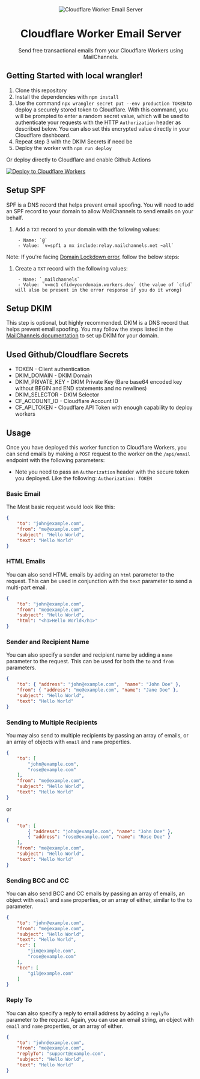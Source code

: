 <div align="center">
	<img src="https://github.com/dimaguy/cloudflare-email/assets/7207103/509b1b10-372a-4e54-9aff-75e05cbc4661" alt="Cloudflare Worker Email Server"/>
	<br>
  <h1>Cloudflare Worker Email Server</h1>
	<p>Send free transactional emails from your Cloudflare Workers using MailChannels.</p>
</div>


## Getting Started with local wrangler!

1. Clone this repository
2. Install the dependencies with `npm install`
3. Use the command `npx wrangler secret put --env production TOKEN` to deploy a securely stored token to Cloudflare. With this command, you will be prompted to enter a random secret value, which will be used to authenticate your requests with the HTTP `Authorization` header as described below. You can also set this encrypted value directly in your Cloudflare dashboard.
4. Repeat step 3 with the DKIM Secrets if need be
5. Deploy the worker with `npm run deploy`

Or deploy directly to Cloudflare and enable Github Actions

[![Deploy to Cloudflare Workers](https://deploy.workers.cloudflare.com/button)](https://deploy.workers.cloudflare.com/?url=https://github.com/dimaguy/cloudflare-email)

## Setup SPF

SPF is a DNS record that helps prevent email spoofing. You will need to add an SPF record to your domain to allow MailChannels to send emails on your behalf.

1. Add a `TXT` record to your domain with the following values:

		- Name: `@`
		- Value: `v=spf1 a mx include:relay.mailchannels.net ~all`

Note: If you're facing [Domain Lockdown error](https://support.mailchannels.com/hc/en-us/articles/16918954360845-Secure-your-domain-name-against-spoofing-with-Domain-Lockdown), follow the below steps:

1. Create a `TXT` record with the following values:

		- Name: `_mailchannels`
		- Value: `v=mc1 cfid=yourdomain.workers.dev` (the value of `cfid` will also be present in the error response if you do it wrong)

## Setup DKIM

This step is optional, but highly recommended. DKIM is a DNS record that helps prevent email spoofing. You may follow the steps listed in the [MailChannels documentation](https://support.mailchannels.com/hc/en-us/articles/7122849237389-Adding-a-DKIM-Signature) to set up DKIM for your domain.

## Used Github/Cloudflare Secrets

- TOKEN - Client authentication
- DKIM_DOMAIN - DKIM Domain
- DKIM_PRIVATE_KEY - DKIM Private Key (Bare base64 encoded key without BEGIN and END statements and no newlines)
- DKIM_SELECTOR - DKIM Selector
- CF_ACCOUNT_ID - Cloudflare Account ID
- CF_API_TOKEN - Cloudflare API Token with enough capability to deploy workers

## Usage

Once you have deployed this worker function to Cloudflare Workers, you can send emails by making a `POST` request to the worker on the `/api/email` endpoint with the following parameters:

- Note you need to pass an `Authorization` header with the secure token you deployed. Like the following: `Authorization: TOKEN`

### Basic Email

The Most basic request would look like this:

```json
{
	"to": "john@example.com",
	"from": "me@example.com",
	"subject": "Hello World",
	"text": "Hello World"
}
```

### HTML Emails

You can also send HTML emails by adding an `html` parameter to the request. This can be used in conjunction with the `text` parameter to send a multi-part email.

```json
{
	"to": "john@example.com",
	"from": "me@example.com",
	"subject": "Hello World",
	"html": "<h1>Hello World</h1>"
}
```

### Sender and Recipient Name

You can also specify a sender and recipient name by adding a `name` parameter to the request. This can be used for both the `to` and `from` parameters.

```json
{
	"to": { "address": "john@example.com",  "name": "John Doe" },
	"from": { "address": "me@example.com", "name": "Jane Doe" },
	"subject": "Hello World",
	"text": "Hello World"
}
```

### Sending to Multiple Recipients

You may also send to multiple recipients by passing an array of emails, or an array of objects with `email` and `name` properties.

```json
{
	"to": [
		"john@example.com",
		"rose@example.com"
 	],
	"from": "me@example.com",
	"subject": "Hello World",
	"text": "Hello World"
}
```

or

```json
{
	"to": [
		{ "address": "john@example.com", "name": "John Doe" },
		{ "address": "rose@example.com", "name": "Rose Doe" }
 	],
	"from": "me@example.com",
	"subject": "Hello World",
	"text": "Hello World"
}
```

### Sending BCC and CC

You can also send BCC and CC emails by passing an array of emails, an object with `email` and `name` properties, or an array of either, similar to the `to` parameter.

```json
{
	"to": "john@example.com",
	"from": "me@example.com",
	"subject": "Hello World",
	"text": "Hello World",
	"cc": [
		"jim@example.com",
		"rose@example.com"
	],
	"bcc": [
		"gil@example.com"
	]
}
```

### Reply To

You can also specify a reply to email address by adding a `replyTo` parameter to the request. Again, you can use an email string, an object with `email` and `name` properties, or an array of either.

```json
{
	"to": "john@example.com",
	"from": "me@example.com",
	"replyTo": "support@example.com",
	"subject": "Hello World",
	"text": "Hello World"
}
```
